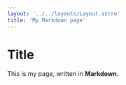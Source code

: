 ```yaml
---
layout: '../../layouts/Layout.astro'
title: 'My Markdown page'
---
```

# Title

This is my page, written in **Markdown.**